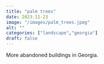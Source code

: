 ```yaml
---
title: "palm trees"
date: 2023-11-23
image: "/images/palm_trees.jpeg"
alt: ""
categories: ["landscape","georgia"]
draft: false
---
```


More abandoned buildings in Georgia. 